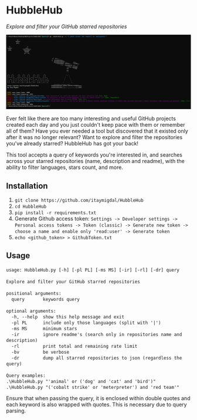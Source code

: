 
# HubbleHub

*Explore and filter your GitHub starred repositories*

![](/HubbleHub.PNG)

Ever felt like there are too many interesting and useful GitHub projects created each day and you just couldn't keep pace with them or remember all of them? 
Have you ever needed a tool but discovered that it existed only after it was no longer relevant?
Want to explore and filter the repositories you've already starred?
HubbleHub has got your back!

This tool accepts a query of keywords you're interested in, and searches across your starred repositories (name, description and readme), with the ability to filter languages, stars count, and more.

## Installation
1. `git clone https://github.com/itaymigdal/HubbleHub`
2. `cd HubbleHub`
3. `pip install -r requirements.txt`
4. Generate Github access token: `Settings -> Developer settings -> Personal access tokens -> Token (classic) -> Generate new token -> choose a name and enable only 'read:user' -> Generate token`
5. `echo <github_token> > GithubToken.txt`


## Usage

```
usage: HubbleHub.py [-h] [-pl PL] [-ms MS] [-ir] [-rl] [-dr] query

Explore and filter your GitHub starred repositories

positional arguments:
  query       keywords query

optional arguments:
  -h, --help  show this help message and exit
  -pl PL      include only those languages (split with '|')
  -ms MS      minimum stars
  -ir         ignore readme's (search only in repositories name and description)
  -rl         print total and remaining rate limit
  -bv         be verbose
  -dr         dump all starred repositories to json (regardless the query)

Query examples:
.\HubbleHub.py "'animal' or ('dog' and 'cat' and 'bird')"
.\HubbleHub.py "('cobalt strike' or 'meterpreter') and 'red team'"
```

Ensure that when passing the query, it is enclosed within double quotes and each keyword is also wrapped with quotes. This is necessary due to query parsing.
